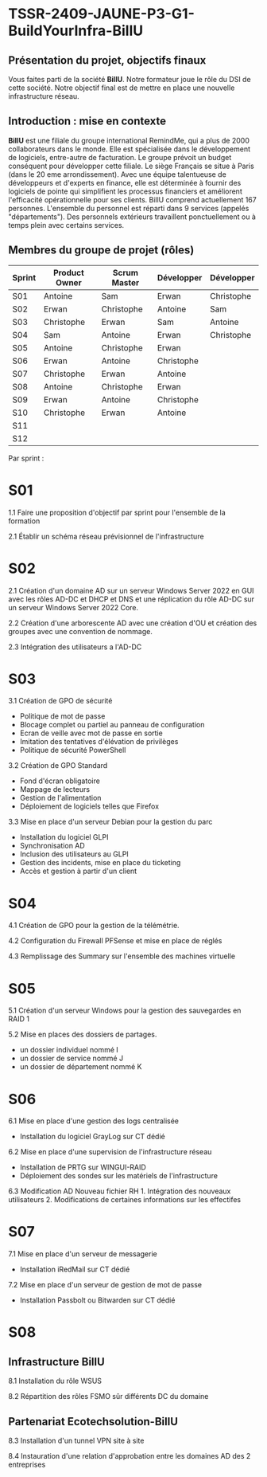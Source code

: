 # TSSR-2409-JAUNE-P3-G1-BuildYourInfra-BillU

## Présentation du projet, objectifs finaux

Vous faites parti de la société **BillU**.
Notre formateur joue le rôle du DSI de cette société.
Notre objectif final est de mettre en place une nouvelle infrastructure réseau.

## Introduction : mise en contexte

**BillU** est une filiale du groupe international RemindMe, qui a plus de 2000 collaborateurs dans le monde. Elle est spécialisée dans le développement de logiciels, entre-autre de facturation. Le groupe prévoit un budget conséquent pour développer cette filiale. Le siège Français se situe à Paris (dans le 20 eme arrondissement).
Avec une équipe talentueuse de développeurs et d'experts en finance, elle est déterminée à fournir des logiciels de pointe qui simplifient les processus financiers et améliorent l'efficacité opérationnelle pour ses clients.
BillU comprend actuellement 167 personnes.
L'ensemble du personnel est réparti dans 9 services (appelés "départements").
Des personnels extérieurs travaillent ponctuellement ou à temps plein avec certains services.

## Membres du groupe de projet (rôles)
| Sprint  | Product Owner | Scrum Master  |  Développer |  Développer |
|---|---|---|---|---|
|  S01 | Antoine   | Sam  |  Erwan |  Christophe |
|  S02 |  Erwan | Christophe  | Antoine  |  Sam |
| S03  |  Christophe | Erwan  | Sam | Antoine  |
|  S04 |  Sam | Antoine  | Erwan  | Christophe  |
|  S05 |  Antoine |  Christophe |  Erwan |   |
| S06  |  Erwan |  Antoine |  Christophe |   |
| S07  |  Christophe | Erwan  |  Antoine |   |
|  S08 |  Antoine |  Christophe | Erwan  |   |
|  S09 |  Erwan |  Antoine |  Christophe |   |
| S10  | Christophe | Erwan | Antoine |   |
| S11  |   |   |   |   |
|  S12 |   |   |   |   |


Par sprint :
# S01

1.1 Faire une proposition d'objectif par sprint pour l'ensemble de la formation
   
   
2.1 Établir un schéma réseau prévisionnel de l'infrastructure


# S02

2.1 Création d'un domaine AD sur un serveur Windows Server 2022 en GUI avec les rôles AD-DC et DHCP et DNS et une réplication du rôle AD-DC sur un serveur Windows Server 2022 Core.

  
    
2.2 Création d'une arborescente AD avec une création d'OU et création des groupes avec une convention de nommage.


2.3 Intégration des utilisateurs a l'AD-DC

  
   
# S03

3.1 Création de GPO de sécurité 

- Politique de mot de passe
- Blocage complet ou partiel au panneau de configuration
- Ecran de veille avec mot de passe en sortie
- Imitation des tentatives d'élévation de privilèges
- Politique de sécurité PowerShell

3.2 Création de GPO Standard

- Fond d'écran obligatoire 
- Mappage de lecteurs
- Gestion de l'alimentation
- Déploiement de logiciels telles que Firefox



3.3 Mise en place d'un serveur Debian pour la gestion du parc

- Installation du logiciel GLPI 
- Synchronisation AD
- Inclusion des utilisateurs au GLPI
- Gestion des incidents, mise en place du ticketing
- Accès et gestion à partir d'un client 


   
# S04

4.1 Création de GPO pour la gestion de la télémétrie.

4.2 Configuration du Firewall PFSense et mise en place de réglés 

4.3 Remplissage des Summary sur l'ensemble des machines virtuelle 

# S05

5.1 Création d'un serveur Windows pour la gestion des sauvegardes en RAID 1

5.2 Mise en places des dossiers de partages.
- un dossier individuel nommé I
- un dossier de service nommé J
- un dossier de département nommé K 

# S06

6.1 Mise en place d'une gestion des logs centralisée
 - Installation du logiciel GrayLog sur CT dédié

6.2 Mise en place d'une supervision de l'infrastructure réseau
 - Installation de PRTG sur WINGUI-RAID
 - Déploiement des sondes sur les matériels de l'infrastructure

6.3 Modification AD Nouveau fichier RH 
	1. Intégration des nouveaux utilisateurs
	2. Modifications de certaines informations sur les effectifes 

# S07

7.1 Mise en place d'un serveur de messagerie
 - Installation iRedMail sur CT dédié

7.2 Mise en place d'un serveur de gestion de mot de passe
 - Installation Passbolt ou Bitwarden sur CT dédié

# S08
 ## Infrastructure BillU
 
8.1 Installation du rôle WSUS 

8.2 Répartition des rôles FSMO sûr différents DC du domaine

 ## Partenariat Ecotechsolution-BillU
 
8.3 Installation d'un tunnel VPN site à site

8.4 Instauration d'une relation d'approbation entre les domaines AD des 2 entreprises
 

